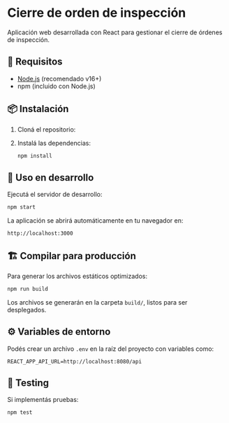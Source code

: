 # Cierre de orden de inspección

Aplicación web desarrollada con React para gestionar el cierre de órdenes de inspección.

## 🚀 Requisitos

- [Node.js](https://nodejs.org/) (recomendado v16+)
- npm (incluido con Node.js)

## 📦 Instalación

1. Cloná el repositorio:

2. Instalá las dependencias:
   ```bash
   npm install
   ```

## 🔧 Uso en desarrollo

Ejecutá el servidor de desarrollo:

```bash
npm start
```

La aplicación se abrirá automáticamente en tu navegador en:

```
http://localhost:3000
```

## 🏗️ Compilar para producción

Para generar los archivos estáticos optimizados:

```bash
npm run build
```

Los archivos se generarán en la carpeta `build/`, listos para ser desplegados.

## ⚙️ Variables de entorno

Podés crear un archivo `.env` en la raíz del proyecto con variables como:

```
REACT_APP_API_URL=http://localhost:8080/api
```

## 🧪 Testing

Si implementás pruebas:

```bash
npm test
```
